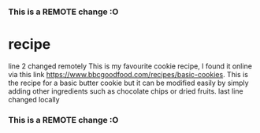 ### This is a REMOTE change :O
# recipe
line 2 changed remotely
This is my favourite cookie recipe, I found it online via this link https://www.bbcgoodfood.com/recipes/basic-cookies. 
This is the recipe for a basic butter cookie but it can be modified easily by simply adding other ingredients such as chocolate chips or dried fruits.
last line changed locally
### This is a REMOTE change :O
